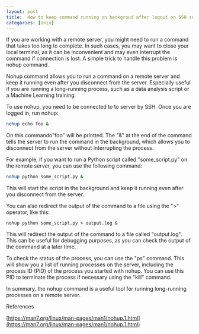 ```yaml
---
layout: post
title:  How to keep command running on backgroud after logout on SSH server
categories: [Unix]
---
```

If you are working with a remote server, you might need to run a command that takes too long to complete. In such cases, you may want to close your local terminal, as it can be inconvenient and may even interrupt the command if connection is lost. A simple trick to handle this problem is nohup command. 

Nohup command allows you to run a command on a remote server and keep it running even after you disconnect from the server. Especially useful if you are running a long-running process, such as a data analysis script or a Machine Learning training.

To use nohup, you need to be connected to to server by SSH. Once you are logged in, run nohup:

```bash
nohup echo foo &
```

On this commando"foo" will be printted. The "&" at the end of the command tells the server to run the command in the background, which allows you to disconnect from the server without interrupting the process.

For example, if you want to run a Python script called "some_script.py" on the remote server, you can use the following command:

```bash
nohup python some_script.py &
```

This will start the script in the background and keep it running even after you disconnect from the server.

You can also redirect the output of the command to a file using the ">" operator, like this:

```
nohup python some_script.py > output.log &
```

This will redirect the output of the command to a file called "output.log". This can be useful for debugging purposes, as you can check the output of the command at a later time.

To check the status of the process, you can use the "ps" command. This will show you a list of running processes on the server, including the process ID (PID) of the process you started with nohup. You can use this PID to terminate the process if necessary using the "kill" command.

In summary, the nohup command is a useful tool for running long-running processes on a remote server.

References

[https://man7.org/linux/man-pages/man1/nohup.1.html](https://man7.org/linux/man-pages/man1/nohup.1.html)